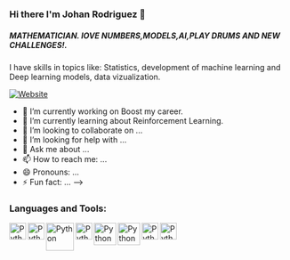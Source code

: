 ### Hi there I'm Johan Rodriguez 👋

##### __MATHEMATICIAN. lOVE NUMBERS,MODELS,AI,PLAY DRUMS AND NEW CHALLENGES!.__
I have skills in topics like: Statistics, development of machine learning and Deep learning models, data vizualization.

[![Website](https://img.shields.io/website?label=Skills)]()



- 🔭 I’m currently working on Boost my career.
- 🌱 I’m currently learning about Reinforcement Learning.
- 👯 I’m looking to collaborate on ...
- 🤔 I’m looking for help with ...
- 💬 Ask me about ...
- 📫 How to reach me: ...
- 😄 Pronouns: ...
- ⚡ Fun fact: ...
-->

### Languages and Tools:

<img align ="left" alt= "Python" width="30px" src= "https://encrypted-tbn0.gstatic.com/images?q=tbn:ANd9GcQ7HfvS-uML3qz5yF76LyQBGW9TQpOaB_du5uBhSms0vFtA6g0OhMBe3V0TLPq1NIzaXNI&usqp=CAU"/>
<img align ="left" alt= "Python" width="30px" src= "https://docs.microsoft.com/es-es/azure/architecture/data-guide/images/logo_r.svg"/>
<img align ="left" alt= "Python" width="50px" src= "https://www.tensorflow.org/resources/images/tf-logo-card-16x9.png?hl=es-419"/>
<img align ="left" alt= "Python" width="30px" src= "https://media-exp1.licdn.com/dms/image/C560BAQGbNutqXFCq8g/company-logo_200_200/0/1591199049957?e=2159024400&v=beta&t=iB-iPCCeUCJJXxH95YsQjQqAIMILdiiZWS1Q7mSD2ew"/>
<img align ="left" alt= "Python" width="40px" src= "https://www.pinclipart.com/picdir/middle/520-5201271_logo-mysql-mysql-logo-clipart.png"/>
<img align ="left" alt= "Python" width="40px" src= "https://www.muylinux.com/wp-content/uploads/2017/10/postgresql.png"/>
<img align ="left" alt= "Python" width="30px" src= "https://returngis.net/wp-content/uploads/2021/01/GitHub.png"/>
<img align ="left" alt= "Python" width="30px" src= "https://w7.pngwing.com/pngs/981/872/png-transparent-computer-terminal-computer-icons-linux-console-terminal-emulator-linux-logo-desktop-wallpaper-linux-thumbnail.png"/>









